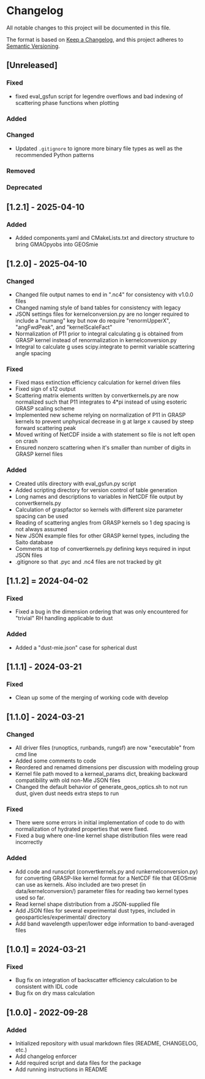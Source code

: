 # Changelog

All notable changes to this project will be documented in this file.

The format is based on [Keep a Changelog](https://keepachangelog.com/en/1.0.0/),
and this project adheres to [Semantic Versioning](https://semver.org/spec/v2.0.0.html).

## [Unreleased]

### Fixed
- fixed eval_gsfun script for legendre overflows and bad indexing of scattering phase functions when plotting
### Added

### Changed

- Updated `.gitignore` to ignore more binary file types as well as the recommended Python patterns

### Removed

### Deprecated

## [1.2.1] - 2025-04-10

### Added

- Added components.yaml and CMakeLists.txt and directory structure to bring
  GMAOpyobs into GEOSmie

## [1.2.0] - 2025-04-10

### Changed

- Changed file output names to end in ".nc4" for consistency with v1.0.0 files
- Changed naming style of band tables for consistency with legacy
- JSON settings files for kernelconversion.py are no longer required to include a "numang"
  key but now do require "renormUpperX", "angFwdPeak", and "kernelScaleFact"
- Normalization of P11 prior to integral calculating g is obtained from GRASP kernel 
  instead of renormalization in kernelconversion.py
- Integral to calculate g uses scipy.integrate to permit variable scattering angle spacing

### Fixed

- Fixed mass extinction efficiency calculation for kernel driven files
- Fixed sign of s12 output
- Scattering matrix elements written by convertkernels.py are now normalized such that P11
  integrates to 4*pi instead of using esoteric GRASP scaling scheme
- Implemented new scheme relying on normalization of P11 in GRASP kernels to prevent
  unphysical decrease in g at large x caused by steep forward scattering peak
- Moved writing of NetCDF inside a with statement so file is not left open on crash
- Ensured nonzero scattering when it's smaller than number of digits in GRASP kernel files

### Added

- Created utils directory with eval_gsfun.py script
- Added scripting directory for version control of table generation
- Long names and descriptions to variables in NetCDF file output by convertkernels.py
- Calculation of graspfactor so kernels with different size parameter spacing can be used 
- Reading of scattering angles from GRASP kernels so 1 deg spacing is not always assumed
- New JSON example files for other GRASP kernel types, including the Saito database 
- Comments at top of convertkernels.py defining keys required in input JSON files
- .gitignore so that .pyc and .nc4 files are not tracked by git


## [1.1.2] = 2024-04-02

### Fixed
- Fixed a bug in the dimension ordering that was only encountered
  for "trivial" RH handling applicable to dust

### Added
- Added a "dust-mie.json" case for spherical dust

## [1.1.1] - 2024-03-21

### Fixed
- Clean up some of the merging of working code with develop

## [1.1.0] - 2024-03-21

### Changed

- All driver files (runoptics, runbands, rungsf) are now "executable"
  from cmd line
- Added some comments to code
- Reordered and renamed dimensions per discussion with modeling group
- Kernel file path moved to a kerneal\_params dict, breaking backward compatibility with old non-Mie JSON files
- Changed the default behavior of generate\_geos\_optics.sh to not run dust, given dust needs extra steps to run

### Fixed

- There were some errors in initial implementation of code to do with
  normalization of hydrated properties that were fixed.
- Fixed a bug where one-line kernel shape distribution files were read incorrectly

### Added

- Add code and runscript (convertkernels.py and runkernelconversion.py) for converting GRASP-like kernel format for a NetCDF file that GEOSmie can use as kernels. Also included are two preset (in data/kernelconversion/) parameter files for reading two kernel types used so far.
- Read kernel shape distribution from a JSON-supplied file
- Add JSON files for several experimental dust types, included in geosparticles/experimental/ directory
- Add band wavelength upper/lower edge information to band-averaged files

## [1.0.1] = 2024-03-21

### Fixed

- Bug fix on integration of backscatter efficiency calculation
  to be consistent with IDL code
- Bug fix on dry mass calculation

## [1.0.0] - 2022-09-28

### Added

- Initialized repository with usual markdown files (README, CHANGELOG, etc.)
- Add changelog enforcer
- Add required script and data files for the package
- Add running instructions in README
